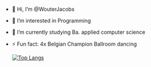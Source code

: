 - 👋 Hi, I’m @WouterJacobs
- 👀 I’m interested in Programming
- 🌱 I’m currently studying Ba. applied computer science
- ⚡ Fun fact: 4x Belgian Champion Ballroom dancing

    [![Top Langs](https://github-readme-stats.vercel.app/api/top-langs/?username=wouterjacobs&theme=tokyonight)](https://github.com/anuraghazra/github-readme-stats)
<!---
WouterJacobs/WouterJacobs is a ✨ special ✨ repository because its `README.md` (this file) appears on your GitHub profile.
You can click the Preview link to take a look at your changes.
--->
